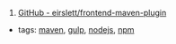 1. [GitHub - eirslett/frontend-maven-plugin](https://github.com/eirslett/frontend-maven-plugin)
  * tags: [maven](tags/maven.md), [gulp](tags/gulp.md), [nodejs](tags/nodejs.md), [npm](tags/npm.md)
